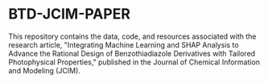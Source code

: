 # BTD-JCIM-PAPER
This repository contains the data, code, and resources associated with the research article, "Integrating Machine Learning and SHAP Analysis to Advance the Rational Design of Benzothiadiazole Derivatives with Tailored Photophysical Properties," published in the Journal of Chemical Information and Modeling (JCIM).
